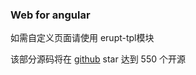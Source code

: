 ### Web for angular

如需自定义页面请使用 erupt-tpl模块

该部分源码将在 [github](https://github.com/erupts/erupt) star 达到 550 个开源